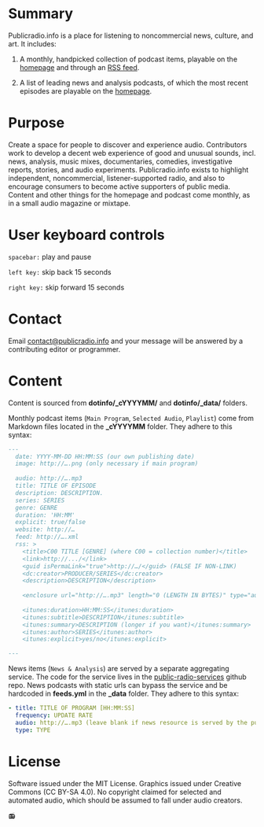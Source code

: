 # Summary
Publicradio.info is a place for listening to noncommercial news, culture, and art. It includes:

1. A monthly, handpicked collection of podcast items, playable on the [homepage](http://www.publicradio.info) and through an [RSS feed](http://publicradio.info/feed.xml).

2. A list of leading news and analysis podcasts, of which the most recent episodes are playable on the [homepage](http://www.publicradio.info).

# Purpose
Create a space for people to discover and experience audio. Contributors work to develop a decent web experience of good and unusual sounds, incl. news, analysis, music mixes, documentaries, comedies, investigative reports, stories, and audio experiments. Publicradio.info exists to highlight independent, noncommercial, listener-supported radio, and also to encourage consumers to become active supporters of public media. Content and other things for the homepage and podcast come monthly, as in a small audio magazine or mixtape.

# User keyboard controls
`spacebar:` play and pause

`left key:` skip back 15 seconds

`right key:` skip forward 15 seconds

# Contact
Email contact@publicradio.info and your message will be answered by a contributing editor or programmer.

# Content
Content is sourced from **dotinfo/_cYYYYMM/** and **dotinfo/_data/** folders.

Monthly podcast items (`Main Program`, `Selected Audio`, `Playlist`) come from Markdown files located in the **_cYYYYMM** folder. They adhere to this syntax:

```Markdown
---
  date: YYYY-MM-DD HH:MM:SS (our own publishing date)
  image: http://….png (only necessary if main program)
  
  audio: http://….mp3
  title: TITLE OF EPISODE
  description: DESCRIPTION.
  series: SERIES
  genre: GENRE
  duration: 'HH:MM'
  explicit: true/false
  website: http://…
  feed: http://….xml
  rss: >
    <title>C00 TITLE [GENRE] (where C00 = collection number)</title>
    <link>http://.../</link>
    <guid isPermaLink="true">http://…/</guid> (FALSE IF NON-LINK)
    <dc:creator>PRODUCER/SERIES</dc:creator>
    <description>DESCRIPTION</description>
  
    <enclosure url="http://….mp3" length="0 (LENGTH IN BYTES)" type="audio/mpeg" />
  
    <itunes:duration>HH:MM:SS</itunes:duration>
    <itunes:subtitle>DESCRIPTION</itunes:subtitle>
    <itunes:summary>DESCRIPTION (longer if you want)</itunes:summary>
    <itunes:author>SERIES</itunes:author>
    <itunes:explicit>yes/no</itunes:explicit>

---
```

News items (`News & Analysis`) are served by a separate aggregating service. The code for the service lives in the [public-radio-services](https://github.com/ags2121/public-radio-services) github repo. News podcasts with static urls can bypass the service and be hardcoded in **feeds.yml** in the **_data** folder. They adhere to this syntax:

```YAML
- title: TITLE OF PROGRAM [HH:MM:SS]
  frequency: UPDATE RATE
  audio: http://….mp3 (leave blank if news resource is served by the public-radio-services)
  type: TYPE
```

# License
Software issued under the MIT License. Graphics issued under Creative Commons (CC BY-SA 4.0). No copyright claimed for selected and automated audio, which should be assumed to fall under audio creators.

:radio:
